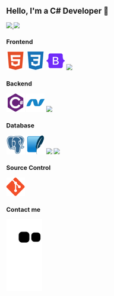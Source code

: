 ## Hello, I'm a C# Developer 👋


<div>
  <a href="https://beacons.ai/gabrielgarcia96">
    <img height="200em" src="https://github-readme-stats.vercel.app/api?username=gabrielgarcia96&show_icons=true" />
    <img height="200em" src="https://github-readme-stats.vercel.app/api/top-langs/?username=gabrielgarcia96&layout=compact" />
  </a>
</div>

<div>
  <h3>Frontend</h3>
   <img height="50em" src="https://raw.githubusercontent.com/devicons/devicon/master/icons/html5/html5-plain.svg"> 
   <img height="50em" src="https://raw.githubusercontent.com/devicons/devicon/master/icons/css3/css3-plain.svg"> 
   <img height="50em" src="https://raw.githubusercontent.com/devicons/devicon/master/icons/bootstrap/bootstrap-plain.svg">
   <img height="50em" src="https://www.radzen.com/assets/radzen-logo-top-b2d6e9dcacf7d344bbab515b8748c5f4d702c6c5bfc349bd9ff9003016a3a6ee.svg"> 
</div>

<div>
  <h3>Backend</h3>
    <img height="50em" src="https://raw.githubusercontent.com/devicons/devicon/master/icons/csharp/csharp-plain.svg"> 
    <img height="50em" src="https://raw.githubusercontent.com/devicons/devicon/master/icons/dot-net/dot-net-plain.svg"> 
     <img height="50em" src="https://upload.wikimedia.org/wikipedia/commons/d/d0/Blazor.png"> 
</div>

<div>
  <h3>Database</h3>
  <img height="50em" src="https://raw.githubusercontent.com/devicons/devicon/master/icons/postgresql/postgresql-plain.svg">
  <img height="50em" src="https://raw.githubusercontent.com/devicons/devicon/master/icons/sqlite/sqlite-original.svg"> 
  <img height="50em" src="https://www.svgrepo.com/show/331488/mongodb.svg"> 
  <img height="50em" src="https://www.svgrepo.com/show/508811/dbs-sqlserver.svg"> 
</div>

<div>
   <h3>Source Control</h3>
  <img height="50em" src="https://raw.githubusercontent.com/devicons/devicon/master/icons/git/git-original.svg"> 
</div>

<div>
 <h3>Contact me</h3>
</div>

![snake gif](https://github.com/gabrielgarcia96/gabrielgarcia96/blob/output/github-contribution-grid-snake.svg)
